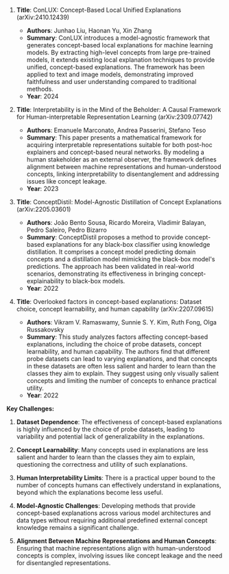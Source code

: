 1. **Title**: ConLUX: Concept-Based Local Unified Explanations (arXiv:2410.12439)
   - **Authors**: Junhao Liu, Haonan Yu, Xin Zhang
   - **Summary**: ConLUX introduces a model-agnostic framework that generates concept-based local explanations for machine learning models. By extracting high-level concepts from large pre-trained models, it extends existing local explanation techniques to provide unified, concept-based explanations. The framework has been applied to text and image models, demonstrating improved faithfulness and user understanding compared to traditional methods.
   - **Year**: 2024

2. **Title**: Interpretability is in the Mind of the Beholder: A Causal Framework for Human-interpretable Representation Learning (arXiv:2309.07742)
   - **Authors**: Emanuele Marconato, Andrea Passerini, Stefano Teso
   - **Summary**: This paper presents a mathematical framework for acquiring interpretable representations suitable for both post-hoc explainers and concept-based neural networks. By modeling a human stakeholder as an external observer, the framework defines alignment between machine representations and human-understood concepts, linking interpretability to disentanglement and addressing issues like concept leakage.
   - **Year**: 2023

3. **Title**: ConceptDistil: Model-Agnostic Distillation of Concept Explanations (arXiv:2205.03601)
   - **Authors**: João Bento Sousa, Ricardo Moreira, Vladimir Balayan, Pedro Saleiro, Pedro Bizarro
   - **Summary**: ConceptDistil proposes a method to provide concept-based explanations for any black-box classifier using knowledge distillation. It comprises a concept model predicting domain concepts and a distillation model mimicking the black-box model's predictions. The approach has been validated in real-world scenarios, demonstrating its effectiveness in bringing concept-explainability to black-box models.
   - **Year**: 2022

4. **Title**: Overlooked factors in concept-based explanations: Dataset choice, concept learnability, and human capability (arXiv:2207.09615)
   - **Authors**: Vikram V. Ramaswamy, Sunnie S. Y. Kim, Ruth Fong, Olga Russakovsky
   - **Summary**: This study analyzes factors affecting concept-based explanations, including the choice of probe datasets, concept learnability, and human capability. The authors find that different probe datasets can lead to varying explanations, and that concepts in these datasets are often less salient and harder to learn than the classes they aim to explain. They suggest using only visually salient concepts and limiting the number of concepts to enhance practical utility.
   - **Year**: 2022

**Key Challenges:**

1. **Dataset Dependence**: The effectiveness of concept-based explanations is highly influenced by the choice of probe datasets, leading to variability and potential lack of generalizability in the explanations.

2. **Concept Learnability**: Many concepts used in explanations are less salient and harder to learn than the classes they aim to explain, questioning the correctness and utility of such explanations.

3. **Human Interpretability Limits**: There is a practical upper bound to the number of concepts humans can effectively understand in explanations, beyond which the explanations become less useful.

4. **Model-Agnostic Challenges**: Developing methods that provide concept-based explanations across various model architectures and data types without requiring additional predefined external concept knowledge remains a significant challenge.

5. **Alignment Between Machine Representations and Human Concepts**: Ensuring that machine representations align with human-understood concepts is complex, involving issues like concept leakage and the need for disentangled representations. 